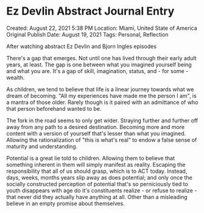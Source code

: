# Ez Devlin Abstract Journal Entry

Created: August 22, 2021 5:38 PM
Location: Miami, United State of America
Original Publish Date: August 19, 2021
Tags: Personal, Reflection

After watching abstract Ez Devlin and Bjorn Ingles episodes

There's a gap that emerges. Not until one has lived through their early adult years, at least. The gap is one between what you imagined yourself being and what you are. It's a gap of skill, imagination, status, and - for some - wealth.

As children, we tend to believe that life is a linear journey towards what we dream of becoming. "All my experiences have made me the person I am", is a mantra of those older. Rarely though is it paired with an admittance of who that person beforehand wanted to be.

The fork in the road seems to only get wider. Straying further and further off away from any path to a desired destination. Becoming more and more content with a version of yourself that's lesser than what you imagined. Allowing the rationalization of "this is what's real" to endow a false sense of maturity and understanding.

Potential is a great lie told to children. Allowing them to believe that something inherent in them will simply manifest as reality. Escaping the responsibility that all of us should grasp, which is to ACT today. Instead, days, weeks, months years slip away as does potential; and only once the socially constructed perception of potential that's so perniciously tied to youth disappears with age do it's constituents realize - or refuse to realize - that never did they actually have anything at all. Other than a misleading believe in an empty promise about themselves.